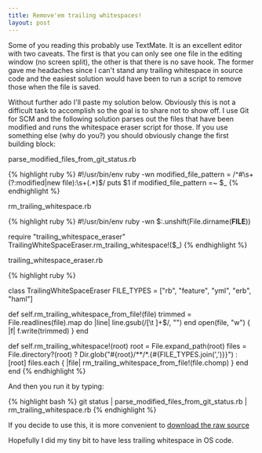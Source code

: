 ```yaml
---
title: Remove'em trailing whitespaces!
layout: post
---
```

Some of you reading this probably use TextMate. It is an excellent editor with two caveats. The first is that you can only see one file in the editing window (no screen split), the other is that there is no save hook. The former gave me headaches since I can't stand any trailing whitespace in source code and the easiest solution would have been to run a script to remove those when the file is saved.

Without further ado I'll paste my solution below. Obviously this is not a difficult task to accomplish so the goal is to share not to show off. I use Git for SCM and the following solution parses out the files that have been modified and runs the whitespace eraser script for those. If you use something else (why do you?) you should obviously change the first building block:

parse_modified_files_from_git_status.rb

{% highlight ruby %}
#!/usr/bin/env ruby -wn
modified_file_pattern = /^#\s+(?:modified|new file):\s+(.*)$/
puts $1  if modified_file_pattern =~ $_
{% endhighlight %}

rm_trailing_whitespace.rb

{% highlight ruby %}
#!/usr/bin/env ruby -wn
$:.unshift(File.dirname(__FILE__))

require "trailing_whitespace_eraser"
TrailingWhiteSpaceEraser.rm_trailing_whitespace!($_)
{% endhighlight %}

trailing_whitespace_eraser.rb

{% highlight ruby %}

class TrailingWhiteSpaceEraser
  FILE_TYPES = ["rb", "feature", "yml", "erb", "haml"]

  def self.rm_trailing_whitespace_from_file!(file)
    trimmed = File.readlines(file).map do |line|
      line.gsub(/[\t ]+$/, "")
    end
    open(file, "w") { |f| f.write(trimmed) }
  end

  def self.rm_trailing_whitespace!(root)
    root = File.expand_path(root)
    files = File.directory?(root) ? Dir.glob("#{root}/**/*.{#{FILE_TYPES.join(',')}}") : [root]
    files.each { |file| rm_trailing_whitespace_from_file!(file.chomp) }
  end
end
{% endhighlight %}

And then you run it by typing:

{% highlight bash %}
git status | parse_modified_files_from_git_status.rb | rm_trailing_whitespace.rb
{% endhighlight %}

If you decide to use this, it is more convenient to [download the raw source](http://gist.github.com/raw/305654/568290aa63ee3b0b3748b5041654f94ce45f4e5b/erase_trailing_whitespace.rb)

Hopefully I did my tiny bit to have less trailing whitespace in OS code.